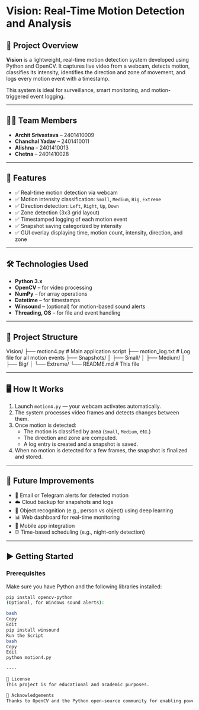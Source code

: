 # Vision: Real-Time Motion Detection and Analysis

## 📌 Project Overview

**Vision** is a lightweight, real-time motion detection system developed using Python and OpenCV. It captures live video from a webcam, detects motion, classifies its intensity, identifies the direction and zone of movement, and logs every motion event with a timestamp.

This system is ideal for surveillance, smart monitoring, and motion-triggered event logging.

---

## 👨‍💻 Team Members

- **Archit Srivastava** – 2401410009  
- **Chanchal Yadav** – 2401410011  
- **Alishna** – 2401410013  
- **Chetna** – 2401410028  

---

## 🚀 Features

- ✅ Real-time motion detection via webcam  
- ✅ Motion intensity classification: `Small`, `Medium`, `Big`, `Extreme`  
- ✅ Direction detection: `Left`, `Right`, `Up`, `Down`  
- ✅ Zone detection (3x3 grid layout)  
- ✅ Timestamped logging of each motion event  
- ✅ Snapshot saving categorized by intensity  
- ✅ GUI overlay displaying time, motion count, intensity, direction, and zone

---

## 🛠️ Technologies Used

- **Python 3.x**
- **OpenCV** – for video processing  
- **NumPy** – for array operations  
- **Datetime** – for timestamps  
- **Winsound** – (optional) for motion-based sound alerts  
- **Threading, OS** – for file and event handling  

---

## 📂 Project Structure

Vision/ ├── motion4.py # Main application script ├── motion_log.txt # Log file for all motion events ├── Snapshots/ │ ├── Small/ │ ├── Medium/ │ ├── Big/ │ └── Extreme/ └── README.md # This file

---

## 🖥️ How It Works

1. Launch `motion4.py` — your webcam activates automatically.
2. The system processes video frames and detects changes between them.
3. Once motion is detected:
   - The motion is classified by area (`Small`, `Medium`, etc.)
   - The direction and zone are computed.
   - A log entry is created and a snapshot is saved.
4. When no motion is detected for a few frames, the snapshot is finalized and stored.

---

## 🧠 Future Improvements

- 📧 Email or Telegram alerts for detected motion  
- ☁️ Cloud backup for snapshots and logs  
- 🧍 Object recognition (e.g., person vs object) using deep learning  
- 📊 Web dashboard for real-time monitoring  
- 📱 Mobile app integration  
- ⏰ Time-based scheduling (e.g., night-only detection)

---

## ▶️ Getting Started

### Prerequisites

Make sure you have Python and the following libraries installed:

```bash
pip install opencv-python
(Optional, for Windows sound alerts):

bash
Copy
Edit
pip install winsound
Run the Script
bash
Copy
Edit
python motion4.py

----

📄 License
This project is for educational and academic purposes.

🙌 Acknowledgements
Thanks to OpenCV and the Python open-source community for enabling powerful computer vision tools accessible to everyone. ``
